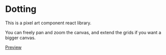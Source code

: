 # Dotting

This is a pixel art component react library.

You can freely pan and zoom the canvas, and extend the grids if you want a bigger canvas.

[Preview](https://hunkim98.github.io/dotting)
